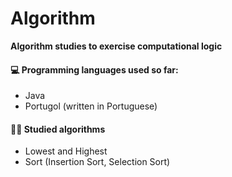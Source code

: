 # Algorithm

**Algorithm studies to exercise computational logic**



#### :computer: **Programming languages used so far:**

- Java
- Portugol (written in Portuguese)



#### :man_technologist: **Studied algorithms**

- Lowest and Highest
- Sort (Insertion Sort, Selection Sort)

